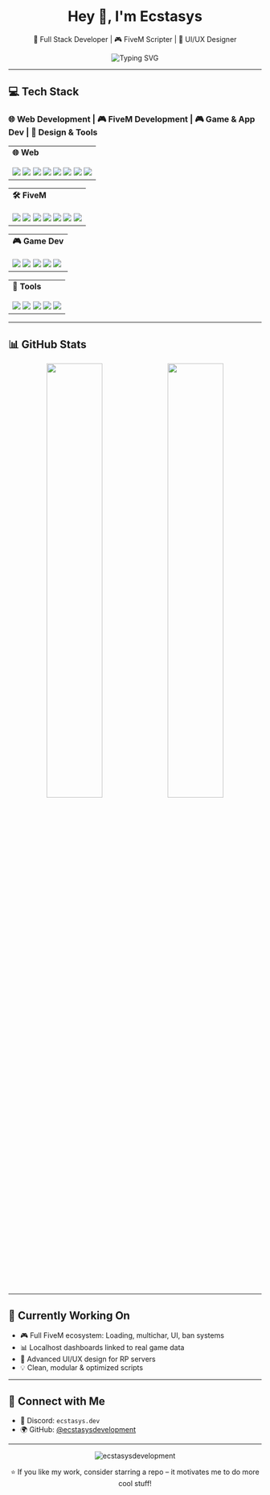 <h1 align="center">Hey 👋, I'm Ecstasys</h1>
<p align="center">
  🔧 Full Stack Developer | 🎮 FiveM Scripter | 🎨 UI/UX Designer
</p>

<p align="center">
  <img src="https://readme-typing-svg.demolab.com?font=Fira+Code&weight=500&pause=1000&color=00D9FF&center=true&vCenter=true&width=440&lines=Full+Stack+Web+Developer;FiveM+Scripter+%26+UI+Designer;Clean+Code+%26+Performance+Lover;Always+Learning+New+Things" alt="Typing SVG" />
</p>

---

## 💻 Tech Stack
### 🌐 Web Development | 🎮 FiveM Development | 🎮 Game & App Dev | 🎨 Design & Tools

<table align="center">
  <tr>
    <td valign="top"><b>🌐 Web</b><br><br>
      <img src="https://img.shields.io/badge/html5-E34F26?style=for-the-badge&logo=html5&logoColor=white"/>
      <img src="https://img.shields.io/badge/css3-1572B6?style=for-the-badge&logo=css3&logoColor=white"/>
      <img src="https://img.shields.io/badge/javascript-F7DF1E?style=for-the-badge&logo=javascript&logoColor=black"/>
      <img src="https://img.shields.io/badge/typescript-007ACC?style=for-the-badge&logo=typescript&logoColor=white"/>
      <img src="https://img.shields.io/badge/react-20232A?style=for-the-badge&logo=react&logoColor=61DAFB"/>
      <img src="https://img.shields.io/badge/tailwindcss-38B2AC?style=for-the-badge&logo=tailwind-css&logoColor=white"/>
      <img src="https://img.shields.io/badge/next.js-000000?style=for-the-badge&logo=next.js&logoColor=white"/>
      <img src="https://img.shields.io/badge/webpack-8DD6F9?style=for-the-badge&logo=webpack&logoColor=black"/>
    </td>
  </tr>
</table>
    
<table align="center">
  <tr>
    <td valign="top"><b>🛠️ FiveM</b><br><br>
      <img src="https://img.shields.io/badge/lua-2C2D72?style=for-the-badge&logo=lua&logoColor=white"/>
      <img src="https://img.shields.io/badge/javascript-F7DF1E?style=for-the-badge&logo=javascript&logoColor=black"/>
      <img src="https://img.shields.io/badge/ESX-00caff?style=for-the-badge&logoColor=white"/>
      <img src="https://img.shields.io/badge/QB--Core-f54b4b?style=for-the-badge&logoColor=white"/>
      <img src="https://img.shields.io/badge/MySQL-4479A1?style=for-the-badge&logo=mysql&logoColor=white"/>
      <img src="https://img.shields.io/badge/sqlite-07405e?style=for-the-badge&logo=sqlite&logoColor=white"/>
      <img src="https://img.shields.io/badge/bash_script-121011?style=for-the-badge&logo=gnu-bash&logoColor=white"/>
    </td>
  </tr>
</table>
    
<table align="center">
  <tr>
    <td valign="top"><b>🎮 Game Dev</b><br><br>
      <img src="https://img.shields.io/badge/C%2B%2B-00599C?style=for-the-badge&logo=c%2B%2B&logoColor=white"/>
      <img src="https://img.shields.io/badge/C%23-239120?style=for-the-badge&logo=csharp&logoColor=white"/>
      <img src="https://img.shields.io/badge/.NET-512BD4?style=for-the-badge&logo=dotnet&logoColor=white"/>
      <img src="https://img.shields.io/badge/Unity-000000?style=for-the-badge&logo=unity&logoColor=white"/>
      <img src="https://img.shields.io/badge/unrealengine-313131?style=for-the-badge&logo=unrealengine&logoColor=white"/>
    </td>
  </tr>
</table>
    
<table align="center">
  <tr>
    <td valign="top"><b>🎨 Tools</b><br><br>
      <img src="https://img.shields.io/badge/figma-F24E1E?style=for-the-badge&logo=figma&logoColor=white"/>
      <img src="https://img.shields.io/badge/photoshop-31A8FF?style=for-the-badge&logo=adobephotoshop&logoColor=white"/>
      <img src="https://img.shields.io/badge/illustrator-FF9A00?style=for-the-badge&logo=adobeillustrator&logoColor=white"/>
      <img src="https://img.shields.io/badge/Premiere%20Pro-9999FF?style=for-the-badge&logo=adobepremierepro&logoColor=white"/>
      <img src="https://img.shields.io/badge/ffmpeg-007808?style=for-the-badge&logo=ffmpeg&logoColor=white"/>
    </td>
  </tr>
</table>

---

## 📊 GitHub Stats

<p align="center">
  <img src="https://github-readme-stats.vercel.app/api?username=ecstasysdevelopment&show_icons=true&theme=tokyonight&count_private=true" width="47%" />
  <img src="https://github-readme-stats.vercel.app/api/top-langs/?username=ecstasysdevelopment&layout=compact&theme=tokyonight" width="47%" />
</p>

---

## 🚀 Currently Working On

- 🎮 Full FiveM ecosystem: Loading, multichar, UI, ban systems  
- 📊 Localhost dashboards linked to real game data  
- 🧠 Advanced UI/UX design for RP servers  
- 💡 Clean, modular & optimized scripts  

---

## 🤝 Connect with Me

- 💬 Discord: `ecstasys.dev`  
- 🌍 GitHub: [@ecstasysdevelopment](https://github.com/ecstasysdevelopment)

---

<p align="center">
  <img src="https://komarev.com/ghpvc/?username=ecstasysdevelopment&label=Profile%20views&color=0e75b6&style=flat" alt="ecstasysdevelopment" />
</p>

<p align="center">
  ⭐️ If you like my work, consider starring a repo – it motivates me to do more cool stuff!
</p>
